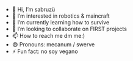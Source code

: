 - 👋 Hi, I’m sabruzü
- 👀 I’m interested in robotics & maincraft
- 🌱 I’m currently learning how to survive
- 💞️ I’m looking to collaborate on FIRST projects
- 📫 How to reach me dm me:)
- 😄 Pronouns: mecanum / swerve
- ⚡ Fun fact: no soy vegano
